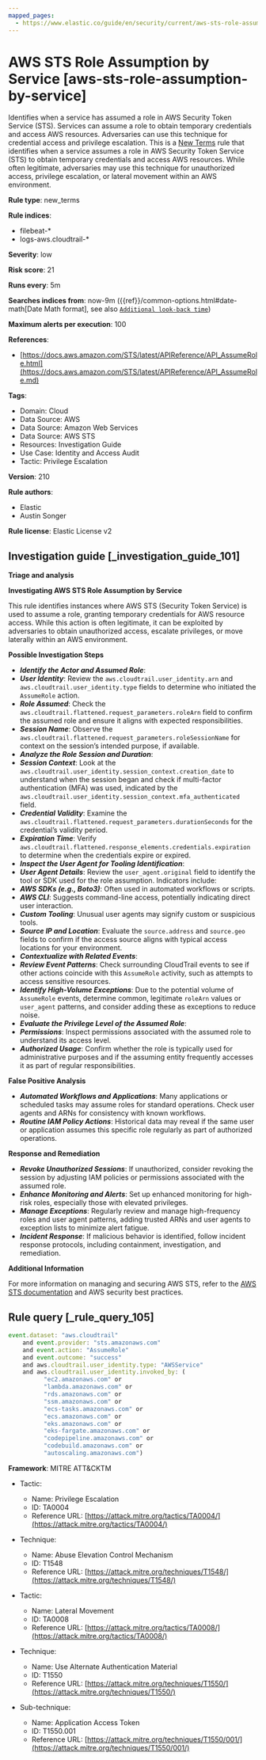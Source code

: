 ```yaml
---
mapped_pages:
  - https://www.elastic.co/guide/en/security/current/aws-sts-role-assumption-by-service.html
---
```


# AWS STS Role Assumption by Service [aws-sts-role-assumption-by-service]

Identifies when a service has assumed a role in AWS Security Token Service (STS). Services can assume a role to obtain temporary credentials and access AWS resources. Adversaries can use this technique for credential access and privilege escalation. This is a [New Terms](docs-content://solutions/security/detect-and-alert/create-detection-rule.md#create-new-terms-rule) rule that identifies when a service assumes a role in AWS Security Token Service (STS) to obtain temporary credentials and access AWS resources. While often legitimate, adversaries may use this technique for unauthorized access, privilege escalation, or lateral movement within an AWS environment.

**Rule type**: new_terms

**Rule indices**:

* filebeat-*
* logs-aws.cloudtrail-*

**Severity**: low

**Risk score**: 21

**Runs every**: 5m

**Searches indices from**: now-9m ({{ref}}/common-options.html#date-math[Date Math format], see also [`Additional look-back time`](docs-content://solutions/security/detect-and-alert/create-detection-rule.md#rule-schedule))

**Maximum alerts per execution**: 100

**References**:

* [https://docs.aws.amazon.com/STS/latest/APIReference/API_AssumeRole.html](https://docs.aws.amazon.com/STS/latest/APIReference/API_AssumeRole.md)

**Tags**:

* Domain: Cloud
* Data Source: AWS
* Data Source: Amazon Web Services
* Data Source: AWS STS
* Resources: Investigation Guide
* Use Case: Identity and Access Audit
* Tactic: Privilege Escalation

**Version**: 210

**Rule authors**:

* Elastic
* Austin Songer

**Rule license**: Elastic License v2

## Investigation guide [_investigation_guide_101]

**Triage and analysis**

**Investigating AWS STS Role Assumption by Service**

This rule identifies instances where AWS STS (Security Token Service) is used to assume a role, granting temporary credentials for AWS resource access. While this action is often legitimate, it can be exploited by adversaries to obtain unauthorized access, escalate privileges, or move laterally within an AWS environment.

**Possible Investigation Steps**

* ***Identify the Actor and Assumed Role***:
* ***User Identity***: Review the `aws.cloudtrail.user_identity.arn` and `aws.cloudtrail.user_identity.type` fields to determine who initiated the `AssumeRole` action.
* ***Role Assumed***: Check the `aws.cloudtrail.flattened.request_parameters.roleArn` field to confirm the assumed role and ensure it aligns with expected responsibilities.
* ***Session Name***: Observe the `aws.cloudtrail.flattened.request_parameters.roleSessionName` for context on the session’s intended purpose, if available.
* ***Analyze the Role Session and Duration***:
* ***Session Context***: Look at the `aws.cloudtrail.user_identity.session_context.creation_date` to understand when the session began and check if multi-factor authentication (MFA) was used, indicated by the `aws.cloudtrail.user_identity.session_context.mfa_authenticated` field.
* ***Credential Validity***: Examine the `aws.cloudtrail.flattened.request_parameters.durationSeconds` for the credential’s validity period.
* ***Expiration Time***: Verify `aws.cloudtrail.flattened.response_elements.credentials.expiration` to determine when the credentials expire or expired.
* ***Inspect the User Agent for Tooling Identification***:
* ***User Agent Details***: Review the `user_agent.original` field to identify the tool or SDK used for the role assumption. Indicators include:
* ***AWS SDKs (e.g., Boto3)***: Often used in automated workflows or scripts.
* ***AWS CLI***: Suggests command-line access, potentially indicating direct user interaction.
* ***Custom Tooling***: Unusual user agents may signify custom or suspicious tools.
* ***Source IP and Location***: Evaluate the `source.address` and `source.geo` fields to confirm if the access source aligns with typical access locations for your environment.
* ***Contextualize with Related Events***:
* ***Review Event Patterns***: Check surrounding CloudTrail events to see if other actions coincide with this `AssumeRole` activity, such as attempts to access sensitive resources.
* ***Identify High-Volume Exceptions***: Due to the potential volume of `AssumeRole` events, determine common, legitimate `roleArn` values or `user_agent` patterns, and consider adding these as exceptions to reduce noise.
* ***Evaluate the Privilege Level of the Assumed Role***:
* ***Permissions***: Inspect permissions associated with the assumed role to understand its access level.
* ***Authorized Usage***: Confirm whether the role is typically used for administrative purposes and if the assuming entity frequently accesses it as part of regular responsibilities.

**False Positive Analysis**

* ***Automated Workflows and Applications***: Many applications or scheduled tasks may assume roles for standard operations. Check user agents and ARNs for consistency with known workflows.
* ***Routine IAM Policy Actions***: Historical data may reveal if the same user or application assumes this specific role regularly as part of authorized operations.

**Response and Remediation**

* ***Revoke Unauthorized Sessions***: If unauthorized, consider revoking the session by adjusting IAM policies or permissions associated with the assumed role.
* ***Enhance Monitoring and Alerts***: Set up enhanced monitoring for high-risk roles, especially those with elevated privileges.
* ***Manage Exceptions***: Regularly review and manage high-frequency roles and user agent patterns, adding trusted ARNs and user agents to exception lists to minimize alert fatigue.
* ***Incident Response***: If malicious behavior is identified, follow incident response protocols, including containment, investigation, and remediation.

**Additional Information**

For more information on managing and securing AWS STS, refer to the [AWS STS documentation](https://docs.aws.amazon.com/STS/latest/APIReference/API_AssumeRole.md) and AWS security best practices.


## Rule query [_rule_query_105]

```js
event.dataset: "aws.cloudtrail"
    and event.provider: "sts.amazonaws.com"
    and event.action: "AssumeRole"
    and event.outcome: "success"
    and aws.cloudtrail.user_identity.type: "AWSService"
    and aws.cloudtrail.user_identity.invoked_by: (
          "ec2.amazonaws.com" or
          "lambda.amazonaws.com" or
          "rds.amazonaws.com" or
          "ssm.amazonaws.com" or
          "ecs-tasks.amazonaws.com" or
          "ecs.amazonaws.com" or
          "eks.amazonaws.com" or
          "eks-fargate.amazonaws.com" or
          "codepipeline.amazonaws.com" or
          "codebuild.amazonaws.com" or
          "autoscaling.amazonaws.com")
```

**Framework**: MITRE ATT&CKTM

* Tactic:

    * Name: Privilege Escalation
    * ID: TA0004
    * Reference URL: [https://attack.mitre.org/tactics/TA0004/](https://attack.mitre.org/tactics/TA0004/)

* Technique:

    * Name: Abuse Elevation Control Mechanism
    * ID: T1548
    * Reference URL: [https://attack.mitre.org/techniques/T1548/](https://attack.mitre.org/techniques/T1548/)

* Tactic:

    * Name: Lateral Movement
    * ID: TA0008
    * Reference URL: [https://attack.mitre.org/tactics/TA0008/](https://attack.mitre.org/tactics/TA0008/)

* Technique:

    * Name: Use Alternate Authentication Material
    * ID: T1550
    * Reference URL: [https://attack.mitre.org/techniques/T1550/](https://attack.mitre.org/techniques/T1550/)

* Sub-technique:

    * Name: Application Access Token
    * ID: T1550.001
    * Reference URL: [https://attack.mitre.org/techniques/T1550/001/](https://attack.mitre.org/techniques/T1550/001/)



